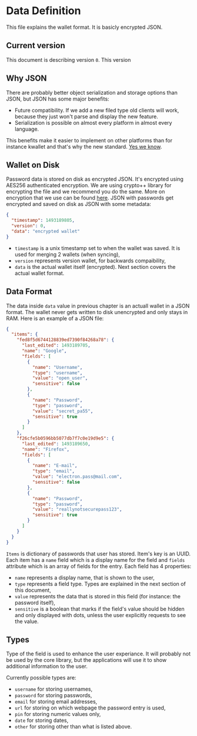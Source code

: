 # Data Definition
This file explains the wallet format. It is basicly encrypted JSON.

## Current version
This document is describing version `0`. This version

## Why JSON
There are probably better object serialization and storage options than JSON, but JSON has some major benefits:
- Future compatibility. If we add a new filed type old clients will work, because they just won't parse and display the new feature.
- Serialization is possible on almost every platform in almost every language.

This benefits make it easier to implement on other platforms than for instance kwallet and that's why the new standard. [Yes we know](https://xkcd.com/927/).

## Wallet on Disk
Password data is stored on disk as encrypted JSON. It's encrypted using AES256 authenticated encryption. We are using crypto++ library for encrypting the file and we recommend you do the same. More on encryption that we use can be found [here](https://github.com/electronpass/manifesto/blob/master/Encryption.md). JSON with passwords get encrypted and saved on disk as JSON with some metadata:

```json
{
  "timestamp": 1493189805,
  "version": 0,
  "data": "encrypted wallet"
}
```

- `timestamp` is a unix timestamp set to when the wallet was saved. It is used for merging 2 wallets (when syncing),
- `version` represents version wallet, for backwards compaibility,
- `data` is the actual wallet itself (encrypted). Next section covers the actual wallet format.

## Data Format
The data inside ```data``` value in previous chapter is an actuall wallet in a JSON format. The wallet never gets written to disk unencrypted and only stays in RAM. Here is an example of a JSON file:

```json
{
  "items": {
    "fed8f5d6744128839ed7390f84268a78": {
      "last_edited": 1493189705,
      "name": "Google",
      "fields": [
        {
          "name": "Username",
          "type": "username",
          "value": "open_user",
          "sensitive": false
        },
        {
          "name": "Password",
          "type": "password",
          "value": "secret_pa55",
          "sensitive": true
        }
      ]
    },
    "f26cfe5b0596bb5077db7f7c0e19d9e5": {
      "last_edited": 1493189650,
      "name": "Firefox",
      "fields": [
        {
          "name": "E-mail",
          "type": "email",
          "value": "electron.pass@mail.com",
          "sensitive": false
        },
        {
          "name": "Password",
          "type": "password",
          "value": "reallynotsecurepass123",
          "sensitive": true
        }
      ]
    }
  }
}

```

`Items` is dictionary of passwords that user has stored. Item's key is an UUID. Each item has a `name` field which is a display name for the field and `fields` attribute which is an array of fields for the entry. Each field has 4 properties:

- `name` represents a display name, that is shown to the user,
- `type` represents a field type. Types are explained in the next section of this document,
- `value` represents the data that is stored in this field (for instance: the password itself),
- `sensitive` is a boolean that marks if the field's value should be hidden and only displayed with dots, unless the user explicitly requests to see the value.

## Types
Type of the field is used to enhance the user experiance. It will probably not be used by the core library, but the applications will use it to show additional information to the user.

Currently possible types are:

- `username` for storing usernames,
- `password` for storing passwords,
- `email` for storing email addresses,
- `url` for storing on which webpage the password entry is used,
- `pin` for storing numeric values only,
- `date` for storing dates,
- `other` for storing other than what is listed above.
